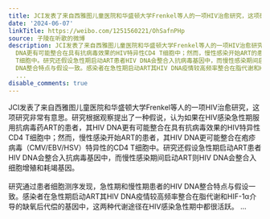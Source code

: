 ```yaml
---
title: JCI发表了来自西雅图儿童医院和华盛顿大学Frenkel等人的一项HIV治愈研究，这项研究非常有意思。研究根据观察提出了一种假说，认为如果在HIV感染急性期服用抗病毒...
date: '2024-06-07'
linkTitle: https://weibo.com/1251560221/OhSafnPHp
source: 子陵在听歌的微博
description: JCI发表了来自西雅图儿童医院和华盛顿大学Frenkel等人的一项HIV治愈研究，这项研究非常有意思。研究根据观察提出了一种假说，认为如果在HIV感染急性期服用抗病毒药ART的患者，其HIV
  DNA更有可能整合在具有抗病毒效果的HIV特异性CD4 T细胞中；然而，慢性感染开始ART的患者，其HIV DNA更可能整合在疱疹病毒（CMV/EBV/HSV）特异性的CD4
  T细胞中。研究还假设急性期启动ART患者HIV DNA会整合入抗病毒基因中，而慢性感染期间启动ART则HIV DNA会整合入细胞增殖和耗竭基因。<br><br>研究通过患者细胞测序发现，急性期和慢性期患者的HIV
  DNA整合特点与假设一致。感染者在急性期启动ART其HIV DNA疫情较高频率整合在脂代谢和HIF-1α介导的缺氧后代偿的基因中，这两种代谢途径在HIV感染急性期中都很活跃。
  ...
disable_comments: true
---
```

JCI发表了来自西雅图儿童医院和华盛顿大学Frenkel等人的一项HIV治愈研究，这项研究非常有意思。研究根据观察提出了一种假说，认为如果在HIV感染急性期服用抗病毒药ART的患者，其HIV DNA更有可能整合在具有抗病毒效果的HIV特异性CD4 T细胞中；然而，慢性感染开始ART的患者，其HIV DNA更可能整合在疱疹病毒（CMV/EBV/HSV）特异性的CD4 T细胞中。研究还假设急性期启动ART患者HIV DNA会整合入抗病毒基因中，而慢性感染期间启动ART则HIV DNA会整合入细胞增殖和耗竭基因。<br><br>研究通过患者细胞测序发现，急性期和慢性期患者的HIV DNA整合特点与假设一致。感染者在急性期启动ART其HIV DNA疫情较高频率整合在脂代谢和HIF-1α介导的缺氧后代偿的基因中，这两种代谢途径在HIV感染急性期中都很活跃。 ...